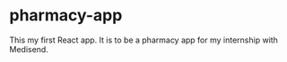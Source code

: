 # pharmacy-app
This my first React app. It is to be a pharmacy app for my internship with Medisend.
